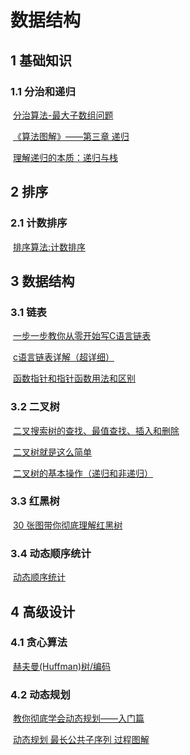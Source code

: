 # 数据结构

## 1 基础知识
### 1.1 分治和递归

​	[分治算法-最大子数组问题](https://blog.csdn.net/qq_23660243/article/details/50809119)

​	[《算法图解》——第三章 递归](https://blog.csdn.net/qq_41010142/article/details/80042671)

​	[理解递归的本质：递归与栈](https://blog.csdn.net/bobbypollo/article/details/79891556)



## 2 排序

### 2.1 计数排序

​	[排序算法:计数排序](https://blog.csdn.net/weixin_40571331/article/details/83472843)



## 3 数据结构

### 3.1 链表

​	[一步一步教你从零开始写C语言链表](https://blog.csdn.net/morixinguan/article/details/68951912)

​	[c语言链表详解（超详细）](https://blog.csdn.net/endeavor_g/article/details/80552680)

​	[函数指针和指针函数用法和区别](https://blog.csdn.net/luoyayun361/article/details/80428882)



### 3.2 二叉树

​	[二叉搜索树的查找、最值查找、插入和删除](https://blog.csdn.net/java_3y/article/details/79674656)

​	[二叉树就是这么简单](https://blog.csdn.net/justinzengtm/article/details/80310860)

​	[二叉树的基本操作（递归和非递归）](https://blog.csdn.net/qq_40624026/article/details/83475248)



### 3.3 红黑树

​	[30 张图带你彻底理解红黑树](https://blog.csdn.net/kexuanxiu1163/article/details/88969002)



### 3.4 动态顺序统计

​	[动态顺序统计](https://blog.csdn.net/yettocome/article/details/9382593)



## 4 高级设计

### 4.1 贪心算法

​	[赫夫曼(Huffman)树/编码](https://blog.csdn.net/kprogram/article/details/81052982)



### 4.2 动态规划

​	[教你彻底学会动态规划——入门篇](https://blog.csdn.net/baidu_28312631/article/details/47418773)

​	[动态规划 最长公共子序列 过程图解](https://blog.csdn.net/hrn1216/article/details/51534607)



